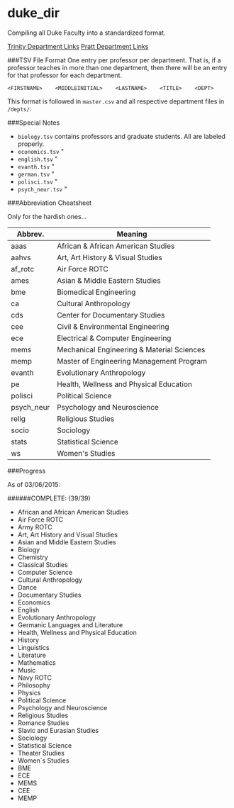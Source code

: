 # duke_dir
Compiling all Duke Faculty into a standardized format.

[Trinity Department Links](https://trinity.duke.edu/departments)
[Pratt Department Links](http://www.pratt.duke.edu/directory)

###TSV File Format
One entry per professor per department. That is, if a professor teaches in more than one department, 
then there will be an entry for that professor for each department.

`<FIRSTNAME>    <MIDDLEINITIAL>    <LASTNAME>    <TITLE>    <DEPT>`

This format is followed in `master.csv` and all respective department files in `/depts/`.

###Special Notes

* `biology.tsv` contains professors and graduate students. All are labeled properly. 
* `economics.tsv` "
* `english.tsv` " 
* `evanth.tsv` "
* `german.tsv` "
* `polisci.tsv` "
* `psych_neur.tsv` "

###Abbreviation Cheatsheet

Only for the hardish ones...

Abbrev. | Meaning
--- | ---
aaas | African & African American Studies
aahvs | Art, Art History & Visual Studies
af_rotc | Air Force ROTC
ames | Asian & Middle Eastern Studies
bme | Biomedical Engineering
ca | Cultural Anthropology
cds | Center for Documentary Studies
cee | Civil & Environmental Engineering
ece | Electrical & Computer Engineering
mems | Mechanical Engineering & Material Sciences
memp | Master of Engineering Management Program
evanth |  Evolutionary Anthropology
pe | Health, Wellness and Physical Education
polisci | Political Science
psych_neur | Psychology and Neuroscience
relig | Religious Studies
socio | Sociology
stats | Statistical Science
ws  | Women's Studies

###Progress

As of 03/06/2015: 

######COMPLETE: (39/39)

* African and African American Studies
* Air Force ROTC
* Army ROTC
* Art, Art History and Visual Studies
* Asian and Middle Eastern Studies
* Biology
* Chemistry
* Classical Studies
* Computer Science
* Cultural Anthropology
* Dance
* Documentary Studies
* Economics
* English
* Evolutionary Anthropology
* Germanic Languages and Literature
* Health, Wellness and Physical Education
* History
* Linguistics
* Literature
* Mathematics
* Music
* Navy ROTC
* Philosophy
* Physics
* Political Science
* Psychology and Neuroscience 
* Religious Studies
* Romance Studies
* Slavic and Eurasian Studies
* Sociology
* Statistical Science
* Theater Studies
* Women´s Studies
* BME
* ECE
* MEMS
* CEE
* MEMP